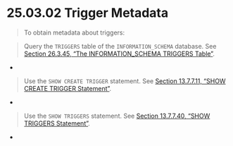 # 25.03.02 Trigger Metadata

> To obtain metadata about triggers:

> Query the `TRIGGERS` table of the `INFORMATION_SCHEMA` database. See [Section 26.3.45, “The INFORMATION_SCHEMA TRIGGERS Table”](https://dev.mysql.com/doc/refman/8.0/en/information-schema-triggers-table.html).

- 

> Use the `SHOW CREATE TRIGGER` statement. See [Section 13.7.7.11, “SHOW CREATE TRIGGER Statement”](https://dev.mysql.com/doc/refman/8.0/en/show-create-trigger.html).

- 

> Use the `SHOW TRIGGERS` statement. See [Section 13.7.7.40, “SHOW TRIGGERS Statement”](https://dev.mysql.com/doc/refman/8.0/en/show-triggers.html).

- 